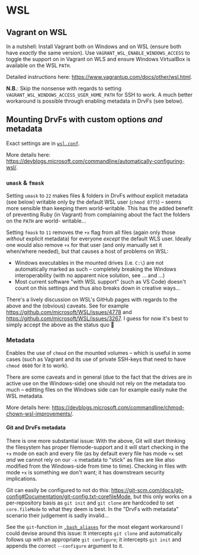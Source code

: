 # WSL

## Vagrant on WSL

In a nutshell: Install Vagrant both on Windows and on WSL (ensure both have
_exactly_ the same version). Use `VAGRANT_WSL_ENABLE_WINDOWS_ACCESS` to toggle
the support on in Vagrant on WLS and ensure Windows VirtualBox is available on
the WSL `PATH`.

Detailed instructions here: https://www.vagrantup.com/docs/other/wsl.html.

**N.B.**: Skip the nonsense with regards to setting
`VAGRANT_WSL_WINDOWS_ACCESS_USER_HOME_PATH` for SSH to work. A much better
workaround is possible through enabling metadata in DrvFs (see below).

## Mounting DrvFs with custom options _and_ metadata

Exact settings are in [`wsl.conf`](../wsl.conf).

More details here:
https://devblogs.microsoft.com/commandline/automatically-configuring-wsl/.

### `umask` & `fmask`

Setting `umask` to `22` makes files & folders in DrvFs _without_ explicit
metadata (see below) writable only by the default WSL user (`chmod 0775`)
&ndash; seems more sensible than keeping them world-writable. This has the added
benefit of preventing Ruby (in Vagrant) from complaining about the fact the
folders on the `PATH` are world- writable...

Setting `fmask` to `11` removes the `+x` flag from all files (again only those
_without_ explicit metadata) for everyone _except_ the default WLS user. Ideally
one would also remove `+x` for that user (and only manually set it when/where
needed), but that causes a host of problems on WSL:

- Windows executables in the mounted drives (i.e. `C:\`) are not automatically
  marked as such &ndash; completely breaking the Windows interoperability (with
  no apparent nice solution, see ... and ...)
- Most current software "with WSL support" (such as VS Code) doesn't count on
  this settings and thus also breaks down in creative ways...

There's a lively discussion on WSL's GitHub pages with regards to the above and
the (obvious) caveats. See for example
https://github.com/microsoft/WSL/issues/4778 and
https://github.com/microsoft/WSL/issues/3267. I guess for now it's best to
simply accept the above as the status quo 🙂

### Metadata

Enables the use of `chmod` on the mounted volumes &ndash; which is useful in
some cases (such as Vagrant and its use of private SSH-keys that need to have
`chmod 0600` for it to work).

There are some caveats and in general (due to the fact that the drives are in
active use on the Windows-side) one should not rely on the metadata too much
&ndash; editting files on the Windows side can for example easily nuke the WSL
metadata.

More details here:
https://devblogs.microsoft.com/commandline/chmod-chown-wsl-improvements/.

#### Git and DrvFs metadata

There is one more substantial issue: With the above, Git will start thinking the
filesystem has proper filemode-support and it will start checking in the `+x`
mode on each and every file (as by default every file has mode `+x` set _and_ we
cannot rely on our `-x` metadata to "stick" as files are like also modified from
the Windows-side from time to time). Checking in files with mode `+x` is
something we don't want; it has downstream security implications.

Git can easily be configured to not do this:
https://git-scm.com/docs/git-config#Documentation/git-config.txt-corefileMode,
but this only works on a per-repository basis as `git init` and `git clone` are
hardcoded to set `core.fileMode` to what they deem is best. In the "DrvFs with
metadata" scenario their judgement is sadly invalid...

See the `git`-function in [`.bash_aliases`](../.bash_aliases) for the most
elegant workaround I could devise around this issue: It intercepts `git clone`
and automatically follows up with an appropriate `git configure`; it intercepts
`git init` and appends the correct `--configure` argument to it.
